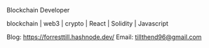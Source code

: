 Blockchain Developer

blockchain | web3 | crypto | React | Solidity | Javascript


Blog: https://forresttill.hashnode.dev/
Email: tillthend96@gmail.com


